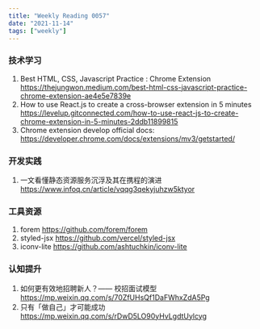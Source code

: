 ```yaml
---
title: "Weekly Reading 0057"
date: "2021-11-14"
tags: ["weekly"]
---
```


### 技术学习
1. Best HTML, CSS, Javascript Practice : Chrome Extension https://thejungwon.medium.com/best-html-css-javascript-practice-chrome-extension-ae4e5e7839e
2. How to use React.js to create a cross-browser extension in 5 minutes https://levelup.gitconnected.com/how-to-use-react-js-to-create-chrome-extension-in-5-minutes-2ddb11899815
3. Chrome extension develop official docs: https://developer.chrome.com/docs/extensions/mv3/getstarted/

### 开发实践
1. 一文看懂静态资源服务沉浮及其在携程的演进 https://www.infoq.cn/article/vqqg3qekyjuhzw5ktyor

### 工具资源
1. forem https://github.com/forem/forem
2. styled-jsx https://github.com/vercel/styled-jsx
3. iconv-lite https://github.com/ashtuchkin/iconv-lite


### 认知提升
1. 如何更有效地招聘新人？—— 校招面试模型 https://mp.weixin.qq.com/s/70ZfUHsQf1DaFWhxZdA5Pg
2. 只有「做自己」才可能成功 https://mp.weixin.qq.com/s/rDwD5LO90yHvLgdtUylcyg
